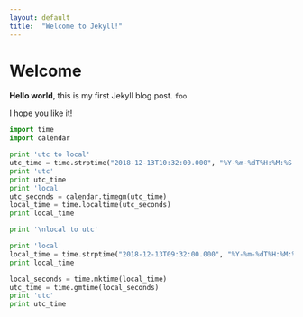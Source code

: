 ```yaml
---
layout: default
title:  "Welcome to Jekyll!"
---
```


# Welcome

**Hello world**, this is my first Jekyll blog post. `foo`

I hope you like it!

```python
import time
import calendar

print 'utc to local'
utc_time = time.strptime("2018-12-13T10:32:00.000", "%Y-%m-%dT%H:%M:%S.%f")
print 'utc'
print utc_time
print 'local'
utc_seconds = calendar.timegm(utc_time)
local_time = time.localtime(utc_seconds)
print local_time

print '\nlocal to utc'

print 'local'
local_time = time.strptime("2018-12-13T09:32:00.000", "%Y-%m-%dT%H:%M:%S.%f")
print local_time

local_seconds = time.mktime(local_time)
utc_time = time.gmtime(local_seconds)
print 'utc'
print utc_time
```
